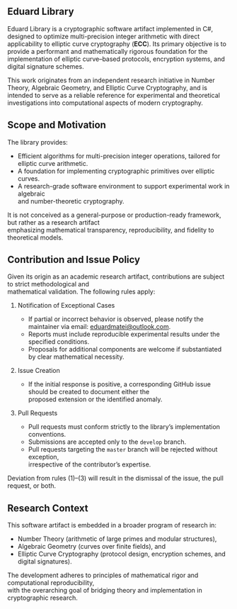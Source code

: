 ## Eduard Library

Eduard Library is a cryptographic software artifact implemented in C#, designed to optimize multi-precision 
integer arithmetic with direct applicability to elliptic curve cryptography (<b>ECC</b>). Its primary objective is to 
provide a performant and mathematically rigorous foundation for the implementation of elliptic curve–based 
protocols, encryption systems, and digital signature schemes.<br/>

This work originates from an independent research initiative in Number Theory, Algebraic Geometry, and Elliptic 
Curve Cryptography, and is intended to serve as a reliable reference for experimental and theoretical investigations 
into computational aspects of modern cryptography.<br/>

## Scope and Motivation
The library provides:

- Efficient algorithms for multi-precision integer operations, tailored for elliptic curve arithmetic.
- A foundation for implementing cryptographic primitives over elliptic curves.
- A research-grade software environment to support experimental work in algebraic <br/>and number-theoretic cryptography.

It is not conceived as a general-purpose or production-ready framework, but rather as a research artifact <br/>
emphasizing mathematical transparency, reproducibility, and fidelity to theoretical models.

## Contribution and Issue Policy
Given its origin as an academic research artifact, contributions are subject to strict methodological 
and <br/>mathematical validation. The following rules apply:

1. Notification of Exceptional Cases
   - If partial or incorrect behavior is observed, please notify the maintainer via email: eduardmatei@outlook.com.
   - Reports must include reproducible experimental results under the specified conditions.
   - Proposals for additional components are welcome if substantiated by clear mathematical necessity.

2. Issue Creation
   - If the initial response is positive, a corresponding GitHub issue should be created to document either the <br/>proposed extension or the identified anomaly.

3. Pull Requests
   - Pull requests must conform strictly to the library’s implementation conventions.
   - Submissions are accepted only to the <code>develop</code> branch.
   - Pull requests targeting the <code>master</code> branch will be rejected without exception, <br/>irrespective of the contributor’s expertise.
   
Deviation from rules (1)–(3) will result in the dismissal of the issue, the pull request, or both.

## Research Context
This software artifact is embedded in a broader program of research in:
- Number Theory (arithmetic of large primes and modular structures),
- Algebraic Geometry (curves over finite fields), and
- Elliptic Curve Cryptography (protocol design, encryption schemes, and digital signatures).

The development adheres to principles of mathematical rigor and computational reproducibility, 
<br/>with the overarching goal of bridging theory and implementation in cryptographic research.